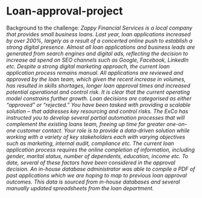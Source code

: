 # Loan-approval-project

Background to the challenge:
_Zappy Financial Services is a local company that provides small business loans. Last year, loan
applications increased by over 200%, largely as a result of a concerted online push to establish a
strong digital presence. Almost all loan applications and business leads are generated from search
engines and digital ads, reflecting the decision to increase ad spend on SEO channels such as
Google, Facebook, LinkedIn etc.
Despite a strong digital marketing approach, the current loan application process remains manual.
All applications are reviewed and approved by the loan team, which given the recent increase in
volumes, has resulted in skills shortages, longer loan approval times and increased potential
operational and control risk. It is clear that the current operating model constrains further growth.
Loan decisions are categorised as either “approved” or “rejected.”
You have been tasked with providing a scalable solution – that addresses key resourcing and
control risks. The ExCo has instructed you to develop several partial automation processes that
will complement the existing loans team, freeing up time for greater one-on-one customer contact.
Your role is to provide a data-driven solution while working with a variety of key stakeholders each
with varying objectives such as marketing, internal audit, compliance etc.
The current loan application process requires the online completion of information, including
gender, marital status, number of dependents, education, income etc. To date, several of these
factors have been considered in the approval decision.
An in-house database administrator was able to compile a PDF of past applications which we are
hoping to map to previous loan approval outcomes. This data is sourced from in-house databases
and several manually updated spreadsheets from the loan department._
